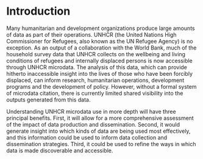 # Introduction
Many humanitarian and development organizations produce large amounts of data as part of their operations. UNHCR (the United Nations High Commissioner for Refugees, also known as the UN Refugee Agency) is no exception. As an output of a collaboration with the World Bank, much of the household survey data that UNHCR collects on the wellbeing and living conditions of refugees and internally displaced persons is now accessible through UNHCR microdata. The analysis of this data, which can provide hitherto inaccessible insight into the lives of those who have been forcibly displaced, can inform research, humanitarian operations, development programs and the development of policy. However, without a formal system of microdata citation, there is currently limited shared visibility into the outputs generated from this data.

Understanding UNHCR microdata use in more depth will have three principal benefits. First, it will allow for a more comprehensive assessment of the impact of data production and dissemination. Second, it would generate insight into which kinds of data are being used most effectively, and this information could be used to inform data collection and dissemination strategies. Third, it could be used to refine the ways in which data is made discoverable and accessible.


```{tableofcontents}
```
